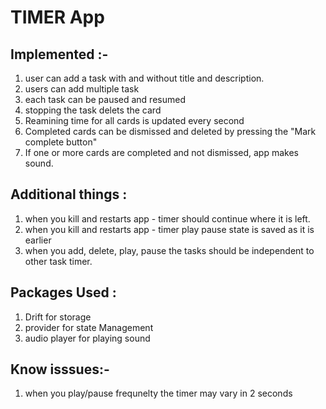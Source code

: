 # TIMER App


Implemented :- 
-----------------------------------------------------------------------------------------
1. user can add a task with and without title and description.
2. users can add multiple task
3. each task can be paused and resumed
4. stopping the task delets the card
5. Reamining time for all cards is updated every second
6. Completed cards can be dismissed and deleted by pressing the "Mark complete button"
7. If one or more cards are completed and not dismissed, app makes sound.


Additional things :
-----------------------------------------------------------------------------------------

1. when you kill and restarts app - timer should continue where it is left.
2. when you kill and restarts app - timer play pause state is saved as it is earlier
3. when you add, delete, play, pause the tasks should be independent to other task timer.


Packages Used :
-----------------------------------------------------------------------------------------
1) Drift for storage
2) provider for state Management
3) audio player for playing sound

Know isssues:-
------------------------------------------------------------------------------------------
1) when you play/pause frequnelty the timer may vary in 2 seconds





